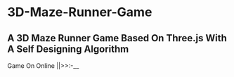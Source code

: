 # 3D-Maze-Runner-Game

## A 3D Maze Runner Game Based On Three.js With A Self Designing Algorithm

Game On Online ||>>:-__
